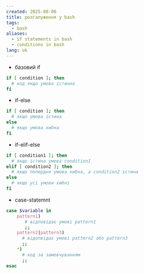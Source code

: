 ```yaml
---
created: 2025-08-06
title: розгалуження у bash
tags:
  - bash
aliases:
  - if statements in bash
  - conditions in bash
lang: uk
---
```

- базовий if

```bash
if [ condition ]; then
  # код якщо умова істинна
fi
```

- if-else

```bash
if [ condition ]; then
  # якщо умова істина
else
  # якщо умова хибна
fi
```

- if-elif-else

```bash
if [ condition1 ]; then
  # якщо істина умова condition1
elif [ condition2 ]; then
  # якщо попердня умова хибна, а condition2 істина
else
  # якщо усі умови хибні
fi
```

- case-statemnt

```bash
case $variable in
	pattern1)
	   # відповідає умові pattern1
	   ;;
	pattern2|pattern3)
	  # відопвідає умові pattern2 або pattern3
	  ;;
	*)
	  # код за замовчуванням
	  ;;
esac
```
